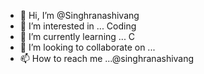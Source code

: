 - 👋 Hi, I’m @Singhranashivang
- 👀 I’m interested in ... Coding
- 🌱 I’m currently learning ... C
- 💞️ I’m looking to collaborate on ...
- 📫 How to reach me ...@singhranashivang

<!---
Singhranashivang/Singhranashivang is a ✨ special ✨ repository because its `README.md` (this file) appears on your GitHub profile.
You can click the Preview link to take a look at your changes.
--->
